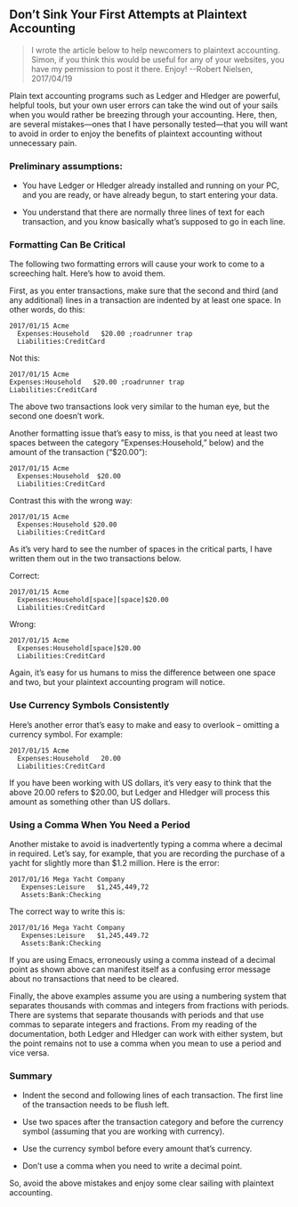 ## Don’t Sink Your First Attempts at Plaintext Accounting

> I wrote the article below to help newcomers to plaintext
> accounting. Simon, if you think this would be useful for any of your
> websites, you have my permission to post it there.
> Enjoy!
> --Robert Nielsen, 2017/04/19

Plain text accounting programs such as Ledger and Hledger are powerful, helpful tools, but your own user errors can take the wind out of your sails when you would rather be breezing through your accounting. Here, then, are several mistakes—ones that I have personally tested—that you will want to avoid in order to enjoy the benefits of plaintext accounting without unnecessary pain. 

### Preliminary assumptions:

- You have Ledger or Hledger already installed and running on your PC, and you are ready, or have already begun, to start entering your data. 

- You understand that there are normally three lines of text for each transaction, and you know basically what’s supposed to go in each line.

### Formatting Can Be Critical

The following two formatting errors will cause your work to come to a screeching halt. Here’s how to avoid them.

First, as you enter transactions, make sure that the second and third (and any additional) lines in a transaction are indented by at least one space. In other words, do this:

```journal
2017/01/15 Acme 
  Expenses:Household   $20.00 ;roadrunner trap
  Liabilities:CreditCard
```

Not this:

```journal
2017/01/15 Acme
Expenses:Household   $20.00 ;roadrunner trap
Liabilities:CreditCard
```

The above two transactions look very similar to the human eye, but the second one doesn’t work.

Another formatting issue that’s easy to miss, is that you need at least two spaces between the category ”Expenses:Household,” below) and the amount of the transaction (“$20.00”):

```journal
2017/01/15 Acme
  Expenses:Household  $20.00
  Liabilities:CreditCard
```

Contrast this with the wrong way:

```journal
2017/01/15 Acme
  Expenses:Household $20.00
  Liabilities:CreditCard
```

As it’s very hard to see the number of spaces in the critical parts, I have written them out in the two transactions below.

Correct:

```journal
2017/01/15 Acme
  Expenses:Household[space][space]$20.00
  Liabilities:CreditCard
```

Wrong:

```journal
2017/01/15 Acme
  Expenses:Household[space]$20.00
  Liabilities:CreditCard
```

Again, it’s easy for us humans to miss the difference between one space and two, but your plaintext accounting program will notice.

### Use Currency Symbols Consistently

Here’s another error that’s easy to make and easy to overlook – omitting a currency symbol. For example:

```journal
2017/01/15 Acme
  Expenses:Household   20.00
  Liabilities:CreditCard
```

If you have been working with US dollars, it’s very easy to think that the above 20.00 refers to $20.00, but Ledger and Hledger will process this amount as something other than US dollars. 

### Using a Comma When You Need a Period

Another mistake to avoid is inadvertently typing a comma where a decimal in required. Let’s say, for example, that you are recording the purchase of a yacht for slightly more than $1.2 million. Here is the error:

```journal
2017/01/16 Mega Yacht Company
   Expenses:Leisure   $1,245,449,72
   Assets:Bank:Checking
```

The correct way to write this is:

```journal
2017/01/16 Mega Yacht Company
   Expenses:Leisure   $1,245,449.72
   Assets:Bank:Checking
```

If you are using Emacs, erroneously using a comma instead of a decimal point as shown above can manifest itself as a confusing error message about no transactions that need to be cleared.

Finally, the above examples assume you are using a numbering system that separates thousands with commas and integers from fractions with periods. There are systems that separate thousands with periods and that use commas to separate integers and fractions. From my reading of the documentation, both Ledger and Hledger can work with either system, but the point remains not to use a comma when you mean to use a period and vice versa.

### Summary

- Indent the second and following lines of each transaction. The first line of the transaction needs to be flush left.

- Use two spaces after the transaction category and before the currency symbol (assuming that you are working with currency).

- Use the currency symbol before every amount that’s currency.

- Don’t use a comma when you need to write a decimal point.

So, avoid the above mistakes and enjoy some clear sailing with plaintext accounting.
